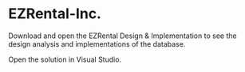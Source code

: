 # EZRental-Inc.

Download and open the EZRental Design & Implementation to see the design analysis and implementations of the database.

Open the solution in Visual Studio. 
